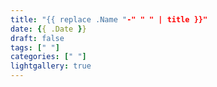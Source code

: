 ```yaml
---
title: "{{ replace .Name "-" " " | title }}"
date: {{ .Date }}
draft: false
tags: [" "]
categories: [" "]
lightgallery: true
---
```


